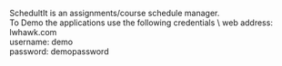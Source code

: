 SchedultIt is an assignments/course schedule manager.\
To Demo the applications use the following credentials \\ 
web address: lwhawk.com\
username: demo\
password: demopassword
